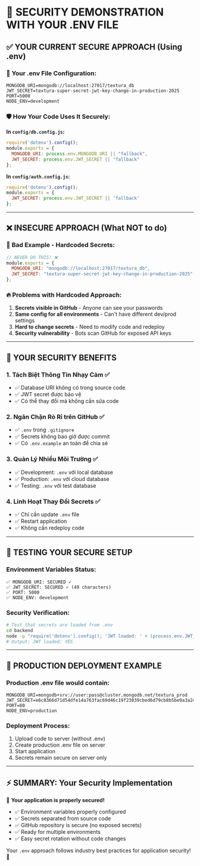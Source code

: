 # 🔐 SECURITY DEMONSTRATION WITH YOUR .ENV FILE

## ✅ **YOUR CURRENT SECURE APPROACH (Using .env)**

### 📁 **Your .env File Configuration:**
```env
MONGODB_URI=mongodb://localhost:27017/textura_db
JWT_SECRET=textura-super-secret-jwt-key-change-in-production-2025
PORT=5000
NODE_ENV=development
```

### 🛡️ **How Your Code Uses It Securely:**

**In `config/db.config.js`:**
```javascript
require('dotenv').config();
module.exports = {
  MONGODB_URI: process.env.MONGODB_URI || "fallback",
  JWT_SECRET: process.env.JWT_SECRET || "fallback"
};
```

**In `config/auth.config.js`:**
```javascript
require('dotenv').config();
module.exports = {
  JWT_SECRET: process.env.JWT_SECRET || 'fallback'
};
```

---

## ❌ **INSECURE APPROACH (What NOT to do)**

### 🚨 **Bad Example - Hardcoded Secrets:**
```javascript
// NEVER DO THIS! ❌
module.exports = {
  MONGODB_URI: "mongodb://localhost:27017/textura_db",
  JWT_SECRET: "textura-super-secret-jwt-key-change-in-production-2025"
};
```

### 🔥 **Problems with Hardcoded Approach:**
1. **Secrets visible in GitHub** - Anyone can see your passwords
2. **Same config for all environments** - Can't have different dev/prod settings
3. **Hard to change secrets** - Need to modify code and redeploy
4. **Security vulnerability** - Bots scan GitHub for exposed API keys

---

## 🎯 **YOUR SECURITY BENEFITS**

### 1. **Tách Biệt Thông Tin Nhạy Cảm** ✅
- ✅ Database URI không có trong source code
- ✅ JWT secret được bảo vệ
- ✅ Có thể thay đổi mà không cần sửa code

### 2. **Ngăn Chặn Rò Rỉ trên GitHub** ✅
- ✅ `.env` trong `.gitignore`
- ✅ Secrets không bao giờ được commit
- ✅ Có `.env.example` an toàn để chia sẻ

### 3. **Quản Lý Nhiều Môi Trường** ✅
- ✅ Development: `.env` với local database
- ✅ Production: `.env` với cloud database
- ✅ Testing: `.env` với test database

### 4. **Linh Hoạt Thay Đổi Secrets** ✅
- ✅ Chỉ cần update `.env` file
- ✅ Restart application
- ✅ Không cần redeploy code

---

## 🧪 **TESTING YOUR SECURE SETUP**

### Environment Variables Status:
```
✅ MONGODB_URI: SECURED ✓
✅ JWT_SECRET: SECURED ✓ (49 characters)
✅ PORT: 5000
✅ NODE_ENV: development
```

### Security Verification:
```bash
# Test that secrets are loaded from .env
cd backend
node -p "require('dotenv').config(); 'JWT loaded: ' + (process.env.JWT_SECRET ? 'YES' : 'NO')"
# Output: JWT loaded: YES
```

---

## 🚀 **PRODUCTION DEPLOYMENT EXAMPLE**

### Production .env file would contain:
```env
MONGODB_URI=mongodb+srv://user:pass@cluster.mongodb.net/textura_prod
JWT_SECRET=e6c8366d71d54dfe14a763fac69d46c19f23039cbed6d79cb8b5be9a3a24576315803ea9eafe8ac8f04a1e6750568291729ca61ebfa02894f3e4fd3ecaa98260
PORT=80
NODE_ENV=production
```

### Deployment Process:
1. Upload code to server (without .env)
2. Create production .env file on server
3. Start application
4. Secrets remain secure on server only

---

## ⚡ **SUMMARY: Your Security Implementation**

🎉 **Your application is properly secured!**

- ✅ Environment variables properly configured
- ✅ Secrets separated from source code  
- ✅ GitHub repository is secure (no exposed secrets)
- ✅ Ready for multiple environments
- ✅ Easy secret rotation without code changes

Your `.env` approach follows industry best practices for application security! 🔐
